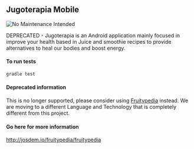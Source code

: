 Jugoterapia Mobile
----------------------------------------------

![No Maintenance Intended](https://img.shields.io/maintenance/no/2023.svg)

DEPRECATED - Jugoterapia is an Android application mainly focused in improve your health based in Juice and smoothie recipes to provide alternatives to heal our bodies and boost energy.

#### To run tests

```bash
gradle test
```

#### Deprecated information
This is no longer supported, please consider using [Fruitypedia](https://github.com/josdem/fruitypedia) instead. We are moving to a different Language and Technology that is completely different from this project.

#### Go here for more information

http://josdem.io/fruitypedia/fruitypedia

